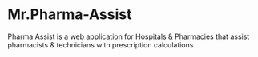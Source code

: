 # Mr.Pharma-Assist
Pharma Assist is a web application for Hospitals &amp; Pharmacies that assist pharmacists &amp; technicians with prescription calculations
